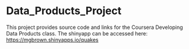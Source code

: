 # Data_Products_Project
This project provides source code and links for the Coursera Developing Data Products class.
The shinyapp can be accessed here: https://mgbrown.shinyapps.io/quakes

